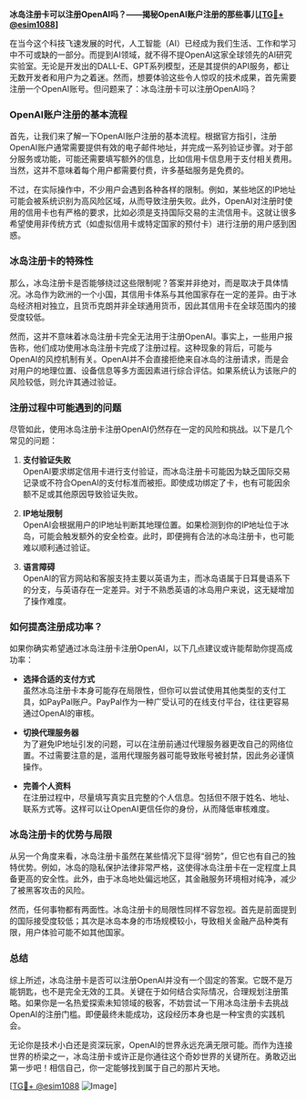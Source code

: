 **冰岛注册卡可以注册OpenAI吗？——揭秘OpenAI账户注册的那些事儿[[TG💪+ @esim1088](https://t.me/s/esim1088)]**

在当今这个科技飞速发展的时代，人工智能（AI）已经成为我们生活、工作和学习中不可或缺的一部分。而提到AI领域，就不得不提OpenAI这家全球领先的AI研究实验室。无论是开发出的DALL-E、GPT系列模型，还是其提供的API服务，都让无数开发者和用户为之着迷。然而，想要体验这些令人惊叹的技术成果，首先需要注册一个OpenAI账号。但问题来了：冰岛注册卡可以注册OpenAI吗？

### OpenAI账户注册的基本流程

首先，让我们来了解一下OpenAI账户注册的基本流程。根据官方指引，注册OpenAI账户通常需要提供有效的电子邮件地址，并完成一系列验证步骤。对于部分服务或功能，可能还需要填写额外的信息，比如信用卡信息用于支付相关费用。当然，这并不意味着每个用户都需要付费，许多基础服务是免费的。

不过，在实际操作中，不少用户会遇到各种各样的限制。例如，某些地区的IP地址可能会被系统识别为高风险区域，从而导致注册失败。此外，OpenAI对注册时使用的信用卡也有严格的要求，比如必须是支持国际交易的主流信用卡。这就让很多希望使用非传统方式（如虚拟信用卡或特定国家的预付卡）进行注册的用户感到困惑。

### 冰岛注册卡的特殊性

那么，冰岛注册卡是否能够绕过这些限制呢？答案并非绝对，而是取决于具体情况。冰岛作为欧洲的一个小国，其信用卡体系与其他国家存在一定的差异。由于冰岛经济相对独立，且货币克朗并非全球通用货币，因此其信用卡在全球范围内的接受度较低。

然而，这并不意味着冰岛注册卡完全无法用于注册OpenAI。事实上，一些用户报告称，他们成功使用冰岛注册卡完成了注册过程。这种现象的背后，可能与OpenAI的风控机制有关。OpenAI并不会直接拒绝来自冰岛的注册请求，而是会对用户的地理位置、设备信息等多方面因素进行综合评估。如果系统认为该账户的风险较低，则允许其通过验证。

### 注册过程中可能遇到的问题

尽管如此，使用冰岛注册卡注册OpenAI仍然存在一定的风险和挑战。以下是几个常见的问题：

1. **支付验证失败**  
   OpenAI要求绑定信用卡进行支付验证，而冰岛注册卡可能因为缺乏国际交易记录或不符合OpenAI的支付标准而被拒。即使成功绑定了卡，也有可能因余额不足或其他原因导致验证失败。

2. **IP地址限制**  
   OpenAI会根据用户的IP地址判断其地理位置。如果检测到你的IP地址位于冰岛，可能会触发额外的安全检查。此时，即便拥有合法的冰岛注册卡，也可能难以顺利通过验证。

3. **语言障碍**  
   OpenAI的官方网站和客服支持主要以英语为主，而冰岛语属于日耳曼语系下的分支，与英语存在一定差异。对于不熟悉英语的冰岛用户来说，这无疑增加了操作难度。

### 如何提高注册成功率？

如果你确实希望通过冰岛注册卡注册OpenAI，以下几点建议或许能帮助你提高成功率：

- **选择合适的支付方式**  
  虽然冰岛注册卡本身可能存在局限性，但你可以尝试使用其他类型的支付工具，如PayPal账户。PayPal作为一种广受认可的在线支付平台，往往更容易通过OpenAI的审核。

- **切换代理服务器**  
  为了避免IP地址引发的问题，可以在注册前通过代理服务器更改自己的网络位置。不过需要注意的是，滥用代理服务器可能导致账号被封禁，因此务必谨慎操作。

- **完善个人资料**  
  在注册过程中，尽量填写真实且完整的个人信息。包括但不限于姓名、地址、联系方式等。这样可以让OpenAI更信任你的身份，从而降低审核难度。

### 冰岛注册卡的优势与局限

从另一个角度来看，冰岛注册卡虽然在某些情况下显得“弱势”，但它也有自己的独特优势。例如，冰岛的隐私保护法律非常严格，这使得冰岛注册卡在一定程度上具备更高的安全性。此外，由于冰岛地处偏远地区，其金融服务环境相对纯净，减少了被黑客攻击的风险。

然而，任何事物都有两面性。冰岛注册卡的局限性同样不容忽视。首先是前面提到的国际接受度较低；其次是冰岛本身的市场规模较小，导致相关金融产品种类有限，用户体验可能不如其他国家。

### 总结

综上所述，冰岛注册卡是否可以注册OpenAI并没有一个固定的答案。它既不是万能钥匙，也不是完全无效的工具。关键在于如何结合实际情况，合理规划注册策略。如果你是一名热爱探索未知领域的极客，不妨尝试一下用冰岛注册卡去挑战OpenAI的注册门槛。即便最终未能成功，这段经历本身也是一种宝贵的实践机会。

无论你是技术小白还是资深玩家，OpenAI的世界永远充满无限可能。而作为连接世界的桥梁之一，冰岛注册卡或许正是你通往这个奇妙世界的关键所在。勇敢迈出第一步吧！相信自己，你一定能够找到属于自己的那片天地。

[[TG💪+ @esim1088](https://t.me/s/esim1088) ![Image](https://i.postimg.cc/4NQfJmqS/Snipaste-2025-05-13-00-14-12.png)]